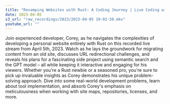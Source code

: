 ```yaml
---
title: "Revamping Websites with Rust: A Coding Journey | Live Coding with coreyja"
date: 2023-04-05
s3_url: "raw_recordings/2023/2023-04-05 19-02-50.mkv"
youtube_url: ""
---
```


Join experienced developer, Corey, as he navigates the complexities of developing a personal website entirely with Rust on this recorded live stream from April 5th, 2023. Watch as he lays the groundwork for migrating content from an old site, discusses URL redirectional challenges, and reveals his plans for a fascinating side project using semantic search and the GPT model – all while keeping it interactive and engaging for his viewers. Whether you're a Rust newbie or a seasoned pro, you're sure to pick up invaluable insights as Corey demonstrates his unique problem-solving approach. Dive into some real-world development problems, learn about tool implementation, and absorb Corey's emphasis on meticulousness when working with site maps, repositories, licenses, and more.
